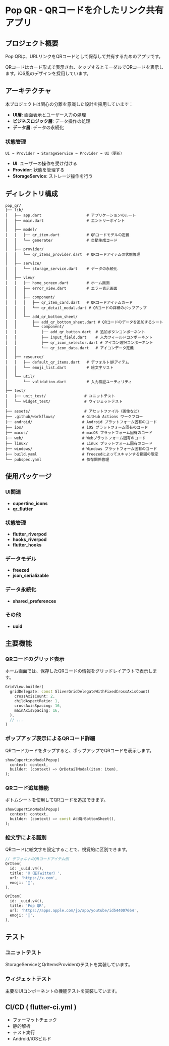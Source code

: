 # Pop QR - QRコードを介したリンク共有アプリ

## プロジェクト概要

Pop QRは、URLリンクをQRコードとして保存して共有するためのアプリです。

QRコードはカード形式で表示され、タップするとモーダルでQRコードを表示します。iOS風のデザインを採用しています。

## アーキテクチャ

本プロジェクトは関心の分離を意識した設計を採用しています：

- **UI層**: 画面表示とユーザー入力の処理
- **ビジネスロジック層**: データ操作の処理
- **データ層**: データの永続化

### 状態管理
```
UI → Provider → StorageService → Provider → UI（更新）
```

- **UI**: ユーザーの操作を受け付ける
- **Provider**: 状態を管理する
- **StorageService**: ストレージ操作を行う

## ディレクトリ構成

```
pop_qr/
├── lib/
│   ├── app.dart                    # アプリケーションのルート
│   ├── main.dart                   # エントリーポイント
│   │
│   ├── model/                      
│   │   ├── qr_item.dart            # QRコードモデルの定義
│   │   └── generate/               # 自動生成コード
│   │
│   ├── provider/                   
│   │   └── qr_items_provider.dart  # QRコードアイテムの状態管理
│   │
│   ├── service/                    
│   │   └── storage_service.dart    # データの永続化
│   │
│   ├── view/                       
│   │   ├── home_screen.dart        # ホーム画面
│   │   ├── error_view.dart         # エラー表示画面
│   │   │
│   │   ├── component/              
│   │   │   ├── qr_item_card.dart   # QRコードアイテムカード
│   │   │   └── qr_detail_modal.dart # QRコードの詳細のポップアップ
│   │   │
│   │   └── add_qr_bottom_sheet/    
│   │       ├── add_qr_bottom_sheet.dart # QRコードのデータを追加するシート
│   │       └── component/          
│   │           ├── add_qr_button.dart  # 追加ボタンコンポーネント
│   │           ├── input_field.dart    # 入力フィールドコンポーネント
│   │           ├── qr_icon_selector.dart # アイコン選択コンポーネント
│   │           └── qr_icon_data.dart   # アイコンデータ定義
│   │
│   ├── resource/                   
│   │   ├── default_qr_items.dart   # デフォルトQRアイテム
│   │   └── emoji_list.dart         # 絵文字リスト
│   │
│   └── util/                       
│       └── validation.dart         # 入力検証ユーティリティ
│
├── test/                          
│   ├── unit_test/                 # ユニットテスト
│   └── widget_test/               # ウィジェットテスト
│
├── assets/                        # アセットファイル（画像など）
├── .github/workflows/            # GitHub Actions ワークフロー
├── android/                      # Android プラットフォーム固有のコード
├── ios/                          # iOS プラットフォーム固有のコード
├── macos/                        # macOS プラットフォーム固有のコード
├── web/                          # Webプラットフォーム固有のコード
├── linux/                        # Linux プラットフォーム固有のコード
├── windows/                      # Windows プラットフォーム固有のコード
├── build.yaml                    # freezedによってスキャンする範囲の限定
└── pubspec.yaml                  # 依存関係管理
```

## 使用パッケージ

### UI関連
- **cupertino_icons**
- **qr_flutter**

### 状態管理
- **flutter_riverpod**
- **hooks_riverpod**
- **flutter_hooks**

### データモデル
- **freezed**
- **json_serializable**

### データ永続化
- **shared_preferences**

### その他
- **uuid**

## 主要機能

### QRコードのグリッド表示
ホーム画面では、保存したQRコードの情報をグリッドレイアウトで表示します。

```dart
GridView.builder(
  gridDelegate: const SliverGridDelegateWithFixedCrossAxisCount(
    crossAxisCount: 2,
    childAspectRatio: 1,
    crossAxisSpacing: 16,
    mainAxisSpacing: 16,
  ),
  // ...
)
```

### ポップアップ表示によるQRコード詳細
QRコードカードをタップすると、ポップアップでQRコードを表示します。

```dart
showCupertinoModalPopup(
  context: context,
  builder: (context) => QrDetailModal(item: item),
);
```

### QRコード追加機能
ボトムシートを使用してQRコードを追加できます。

```dart
showCupertinoModalPopup(
  context: context,
  builder: (context) => const AddQrBottomSheet(),
);
```

### 絵文字による識別
QRコードに絵文字を設定することで、視覚的に区別できます。

```dart
// デフォルトのQRコードアイテム例
QrItem(
  id: _uuid.v4(),
  title: 'X（旧Twitter）',
  url: 'https://x.com',
  emoji: '💬',
),

QrItem(
  id: _uuid.v4(),
  title: 'Pop QR',
  url: 'https://apps.apple.com/jp/app/youtube/id544007664',
  emoji: '📲',
),
```

## テスト

### ユニットテスト
StorageServiceとQrItemsProviderのテストを実装しています。

### ウィジェットテスト
主要なUIコンポーネントの機能テストを実装しています。

## CI/CD ( flutter-ci.yml )

- フォーマットチェック
- 静的解析
- テスト実行
- Android/iOSビルド
